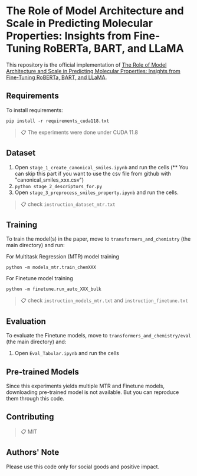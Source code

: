 # The Role of Model Architecture and Scale in Predicting Molecular Properties: Insights from Fine-Tuning RoBERTa, BART, and LLaMA

This repository is the official implementation of [The Role of Model Architecture and Scale in Predicting Molecular Properties: Insights from Fine-Tuning RoBERTa, BART, and LLaMA](https://arxiv.org/abs/2405.00949). 


## Requirements

To install requirements:

```setup
pip install -r requirements_cuda118.txt
```

>📋  The experiments were done under CUDA 11.8

## Dataset
1. Open ```stage_1_create_canonical_smiles.ipynb``` and run the cells
(** You can skip this part if you want to use the csv file from github with "canonical_smiles_xxx.csv")
2. ```python stage_2_descriptors_for.py```
3. Open ```stage_3_preprocess_smiles_property.ipynb``` and run the cells.

>📋  check `instruction_dataset_mtr.txt`

## Training

To train the model(s) in the paper, move to `transformers_and_chemistry` (the main directory) and run:

For Multitask Regression (MTR) model training
```train-mtr
python -m models_mtr.train_chemXXX
```

For Finetune model training
```train-ft
python -m finetune.run_auto_XXX_bulk
```

>📋  check `instruction_models_mtr.txt` and `instruction_finetune.txt`

## Evaluation

To evaluate the Finetune models, move to `transformers_and_chemistry/eval` (the main directory) and:

1. Open ```Eval_Tabular.ipynb``` and run the cells


## Pre-trained Models

Since this experiments yields multiple MTR and Finetune models, downloading pre-trained model is not available. But you can reproduce them through this code.

## Contributing

>📋  MIT

## Authors' Note
Please use this code only for social goods and positive impact.